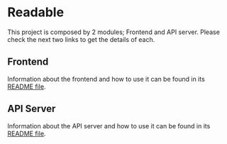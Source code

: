 # Readable

This project is composed by 2 modules; Frontend and API server.
Please check the next two links to get the details of each.

## Frontend

Information about the frontend and how to use it can be found in its [README file](frontend/README.md).

## API Server

Information about the API server and how to use it can be found in its [README file](api-server/README.md).
